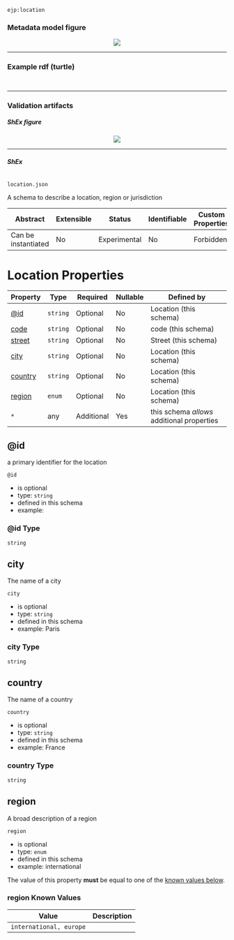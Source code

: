 `ejp:location`

### Metadata model figure

<p align="center"> 
    <a href="../images/turtle/dataset.png" target="_blank">
        <img src="../images/turtle/resource.png"> 
    </a>
</p>


***

### Example rdf (turtle)

```ttl


```

***

### Validation artifacts

##### ShEx figure

<p align="center"> 
    <a href="../images/shex/dataset.png" target="_blank">
        <img src="../images/shex/resource.png"> 
    </a>
</p>

***
##### ShEx

``` ShEx

```





```
location.json
```

A schema to describe a location, region or jurisdiction

| Abstract            | Extensible | Status       | Identifiable | Custom Properties | Additional Properties | Defined In                     |
| ------------------- | ---------- | ------------ | ------------ | ----------------- | --------------------- | ------------------------------ |
| Can be instantiated | No         | Experimental | No           | Forbidden         | Permitted             | [location.json](https://github.com/ejp-rd-vp/ejprd-vp_metadata-schemas_implementation/blob/main/json_schema/location.json) |

# Location Properties

| Property            | Type     | Required   | Nullable | Defined by                                 |
| ------------------- | -------- | ---------- | -------- | ------------------------------------------ |
| [@id](#id)          | `string` | Optional   | No       | Location (this schema)                     |
| [code](#code)       | `string` | Optional   | No       | code (this schema)                     |
| [street](#street)   | `string` | Optional   | No       | Street (this schema)                       |
| [city](#city)       | `string` | Optional   | No       | Location (this schema)                     |
| [country](#country) | `string` | Optional   | No       | Location (this schema)                     |
| [region](#region)   | `enum`   | Optional   | No       | Location (this schema)                     |
| `*`                 | any      | Additional | Yes      | this schema _allows_ additional properties |

## @id

a primary identifier for the location

`@id`

- is optional
- type: `string`
- defined in this schema
- example:

### @id Type

`string`

## city

The name of a city

`city`

- is optional
- type: `string`
- defined in this schema
- example: Paris

### city Type

`string`

## country

The name of a country

`country`

- is optional
- type: `string`
- defined in this schema
- example: France

### country Type

`string`

## region

A broad description of a region

`region`

- is optional
- type: `enum`
- defined in this schema
- example: international

The value of this property **must** be equal to one of the [known values below](#region-known-values).

### region Known Values

| Value                   | Description |
| ----------------------- | ----------- |
| `international, europe` |             |
